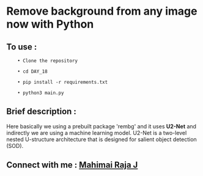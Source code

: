 # Remove background from any image now with Python 

## To use : 

        • Clone the repository 

        • cd DAY_18

        • pip install -r requirements.txt

        • python3 main.py

## Brief description :

Here basically we using a prebuilt package 'rembg' and it uses **U2-Net** and indirectly we are using a machine learning model. U2-Net is a two-level nested U-structure architecture that is designed for salient object detection (SOD).

## Connect with me : [Mahimai Raja J](https://www.linkedin.com/in/mahimai-raja-j/)

